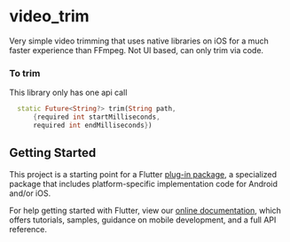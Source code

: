 # video_trim

Very simple video trimming that uses native libraries on iOS for a much faster experience than FFmpeg. 
Not UI based, can only trim via code.

###  To trim
This library only has one api call
```dart
  static Future<String?> trim(String path,
      {required int startMilliseconds,
      required int endMilliseconds}) 
```

## Getting Started

This project is a starting point for a Flutter
[plug-in package](https://flutter.dev/developing-packages/),
a specialized package that includes platform-specific implementation code for
Android and/or iOS.

For help getting started with Flutter, view our
[online documentation](https://flutter.dev/docs), which offers tutorials,
samples, guidance on mobile development, and a full API reference.

